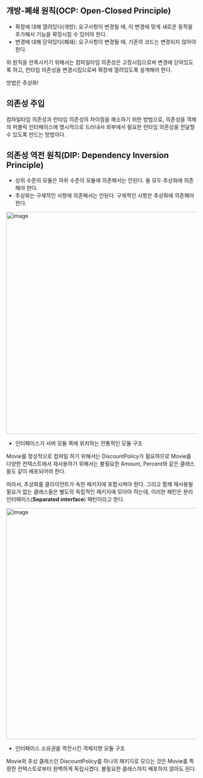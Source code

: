 ## 개방-폐쇄 원칙(OCP: Open-Closed Principle)

- 확장에 대해 열려있다(개방): 요구사항이 변경될 때, 이 변경에 맞게 새로운 동작을 추가해서 기능을 확장시킬 수 있어야 한다.
- 변경에 대해 닫혀있다(폐쇄): 요구사항이 변경될 때, 기존의 코드는 변경되지 않아야 한다.

위 원칙을 만족시키기 위해서는 컴파일타임 의존성은 고정시킴으로써 변경에 닫혀있도록 하고, 런타임 의존성을 변경시킴으로써 확장에 열려있도록 설계해야 한다.

방법은 추상화!

## 의존성 주입

컴파일타임 의존성과 런타임 의존성의 차이점을 해소하기 위한 방법으로, 의존성을 객체의 퍼블릭 인터페이스에 명시적으로 드러내서 외부에서 필요한 런타임 의존성을 전달할 수 있도록 만드는 방법이다.

## 의존성 역전 원칙(DIP: Dependency Inversion Principle)

- 상위 수준의 모듈은 하위 수준의 모듈에 의존해서는 안된다. 둘 모두 추상화에 의존해야 한다.
- 추상화는 구체적인 사항에 의존해서는 안된다. 구체적인 사항은 추상화에 의존해야 한다.

<img width="587" alt="image" src="https://github.com/A-Little-Bit-Tech-Frontiers/The-Book-Object/assets/67941526/9cedae8e-f970-44b2-a174-4cc4cc38bff2">


- 인터페이스가 서버 모듈 쪽에 위치하는 전통적인 모듈 구조

Movie를 정상적으로 컴파일 하기 위해서는 DiscountPolicy가 필요하므로 Movie를 다양한 컨텍스트에서 재사용하기 위해서는 불필요한 Amount, Percent와 같은 클래스들도 같이 배포되어야 한다.

따라서, 추상화를 클라이언트가 속한 패키지에 포함시켜야 한다. 그리고 함께 재사용될 필요가 없는 클래스들은 별도의 독립적인 패키지에 모아야 하는데, 이러한 패턴은 분리 인터페이스(**Separated** **interface**) 패턴이라고 한다.

<img width="610" alt="image" src="https://github.com/A-Little-Bit-Tech-Frontiers/The-Book-Object/assets/67941526/0be0e690-08c0-4eab-bc21-e843d18d93fb">


- 인터페이스 소유권을 역전시킨 객체지향 모듈 구조

Movie와 추상 클래스인 DiscountPolicy를 하나의 패키지로 모으는 것은 Movie를 특정한 컨텍스트로부터 완벽하게 독립시켰다. 불필요한 클래스까지 배포하지 않아도 된다.
